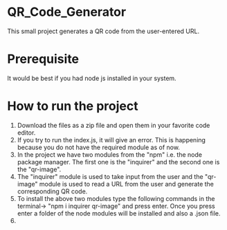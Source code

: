 # QR_Code_Generator
This small project generates a QR code from the user-entered URL.
# Prerequisite
It would be best if you had node js installed in your system.
# How to run the project
1. Download the files as a zip file and open them in your favorite code editor.
2. If you try to run the index.js, it will give an error. This is happening because you do not have the required module as of now.
3. In the project we have two modules from the "npm" i.e. the node package manager. The first one is the "inquirer" and the second one is the "qr-image".
4. The "inquirer" module is used to take input from the user and the "qr-image" module is used to read a URL from the user and generate the corresponding QR code.
5. To install the above two modules type the following commands in the terminal-> "npm i inquirer qr-image" and press enter. Once you press enter a folder of the node modules will be installed and also a .json file.
6. 
 
